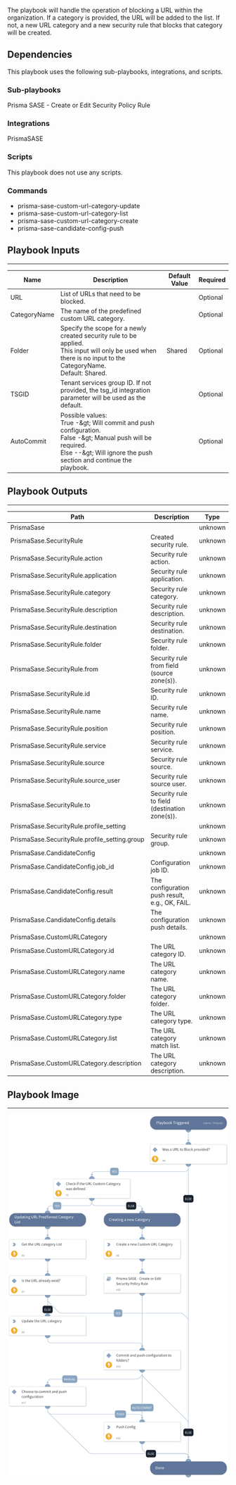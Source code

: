 The playbook will handle the operation of blocking a URL within the organization.
If a category is provided, the URL will be added to the list.
If not, a new URL category and a new security rule that blocks that category will be created.

## Dependencies

This playbook uses the following sub-playbooks, integrations, and scripts.

### Sub-playbooks

Prisma SASE - Create or Edit Security Policy Rule

### Integrations

PrismaSASE

### Scripts

This playbook does not use any scripts.

### Commands

* prisma-sase-custom-url-category-update
* prisma-sase-custom-url-category-list
* prisma-sase-custom-url-category-create
* prisma-sase-candidate-config-push

## Playbook Inputs

---

| **Name** | **Description** | **Default Value** | **Required** |
| --- | --- | --- | --- |
| URL | List of URLs that need to be blocked. |  | Optional |
| CategoryName | The name of the predefined custom URL category. |  | Optional |
| Folder | Specify the scope for a newly created security rule to be applied.<br/>This input will only be used when there is no input to the CategoryName.<br/>Default: Shared. | Shared | Optional |
| TSGID | Tenant services group ID. If not provided, the tsg_id integration parameter will be used as the default. |  | Optional |
| AutoCommit | Possible values:<br/>True -&amp;gt; Will commit and push configuration.<br/>False -&amp;gt; Manual push will be required.<br/>Else --&amp;gt; Will ignore the push section and continue the playbook. |  | Optional |

## Playbook Outputs

---

| **Path** | **Description** | **Type** |
| --- | --- | --- |
| PrismaSase |  | unknown |
| PrismaSase.SecurityRule | Created security rule. | unknown |
| PrismaSase.SecurityRule.action | Security rule action. | unknown |
| PrismaSase.SecurityRule.application | Security rule application. | unknown |
| PrismaSase.SecurityRule.category | Security rule category. | unknown |
| PrismaSase.SecurityRule.description | Security rule description. | unknown |
| PrismaSase.SecurityRule.destination | Security rule destination. | unknown |
| PrismaSase.SecurityRule.folder | Security rule folder. | unknown |
| PrismaSase.SecurityRule.from | Security rule from field \(source zone\(s\)\). | unknown |
| PrismaSase.SecurityRule.id | Security rule ID. | unknown |
| PrismaSase.SecurityRule.name | Security rule name. | unknown |
| PrismaSase.SecurityRule.position | Security rule position. | unknown |
| PrismaSase.SecurityRule.service | Security rule service. | unknown |
| PrismaSase.SecurityRule.source | Security rule source. | unknown |
| PrismaSase.SecurityRule.source_user | Security rule source user. | unknown |
| PrismaSase.SecurityRule.to | Security rule to field \(destination zone\(s\)\). | unknown |
| PrismaSase.SecurityRule.profile_setting |  | unknown |
| PrismaSase.SecurityRule.profile_setting.group | Security rule group. | unknown |
| PrismaSase.CandidateConfig |  | unknown |
| PrismaSase.CandidateConfig.job_id | Configuration job ID. | unknown |
| PrismaSase.CandidateConfig.result | The configuration push result, e.g., OK, FAIL. | unknown |
| PrismaSase.CandidateConfig.details | The configuration push details. | unknown |
| PrismaSase.CustomURLCategory |  | unknown |
| PrismaSase.CustomURLCategory.id | The URL category ID. | unknown |
| PrismaSase.CustomURLCategory.name | The URL category name. | unknown |
| PrismaSase.CustomURLCategory.folder | The URL category folder. | unknown |
| PrismaSase.CustomURLCategory.type | The URL category type. | unknown |
| PrismaSase.CustomURLCategory.list | The URL category match list. | unknown |
| PrismaSase.CustomURLCategory.description | The URL category description. | unknown |

## Playbook Image

---

![Prisma SASE - Block URL](../doc_files/Prisma_SASE_-_Block_URL.png)
